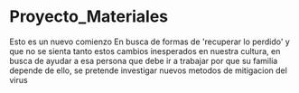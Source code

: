 # Proyecto_Materiales
Esto es un nuevo comienzo
En busca de formas de 'recuperar lo perdido' y que no se sienta tanto estos cambios inesperados en nuestra cultura, en busca de ayudar a esa persona que debe ir a trabajar por que su familia depende de ello, se pretende investigar nuevos metodos de mitigacion del virus
